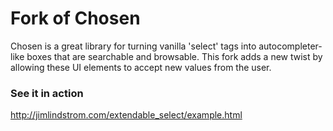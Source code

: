 # Fork of Chosen

Chosen is a great library for turning vanilla 'select' tags into autocompleter-like boxes that are searchable and browsable.  This fork adds a new twist by allowing these UI elements to accept new values from the user.

### See it in action

<http://jimlindstrom.com/extendable_select/example.html>


